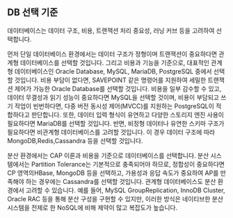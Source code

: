 ## DB 선택 기준
데이터베이스는 데이터 구조, 비용, 트랜잭션 처리 중요성, 러닝 커브 등을 고려하여 선택합니다.

먼저 단일 데이터베이스 환경에서는 데이터 구조가 정형이며 트랜잭션이 중요하다면 관계형 데이터베이스를 선택할 것입니다. 
그리고 비용과 기능을 기준으로, 대표적인 관계형 데이터베이스인 Oracle Database, MySQL, MariaDB, PostgreSQL 중에서 선택할 것입니다. 
비용 부담이 없다면, SAVEPOINT 같은 명령어를 지원하여 세밀한 트랜잭션 제어가 가능한 Oracle Database를 선택할 것입니다. 
비용을 일부 감수할 수 있고, 데이터 무결성과 읽기 성능이 중요하다면 MySQL을 선택할 것이며, 비용이 부담되고 쓰기 작업이 빈번하다면, 다중 버전 동시성 제어(MVCC)를 지원하는 PostgreSQL이 적합하다고 판단합니다. 
또한, 데이터 입력 형식이 유연하고 다양한 스토리지 엔진 사용이 필요하다면 MariaDB를 선택할 것입니다. 
반면, 비정형 데이터나 유연한 스키마 구조가 필요하다면 비관계형 데이터베이스를 고려할 것입니다. 이 경우 데이터 구조에 따라 MongoDB,Redis,Cassandra 등을 선택할 것입니다.

분산 환경에서는 CAP 이론과 비용을 기준으로 데이터베이스를 선택합니다.
분산 시스템에서는 Partition Tolerance는 기본적으로 충족되어야 하므로, 정합성이 중요하다면 CP 영역의HBase, MongoDB 등을 선택하고, 가용성과 응답 속도가 중요하여 AP를 만족해야 하는 경우에는 Cassandra를 선택할 것입니다. 
관계형 데이터베이스도 분산 환경에서 고려할 수 있습니다. 예를 들어, MySQL GroupReplication, InnoDB Cluster, Oracle RAC 등을 통해 분산 구성을 구현할 수 있지만, 
이러한 방식은 네이티브한 분산 시스템을 전제로 한 NoSQL에 비해 제약이 많고 복잡도가 높습니다.